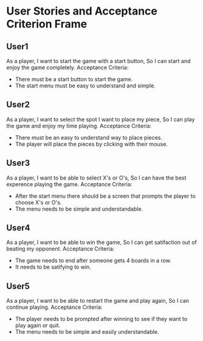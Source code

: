 # User Stories and Acceptance Criterion Frame

## User1

As a player,
I want to start the game with a start button,
So I can start and enjoy the game completely.
Acceptance Criteria:

- There must be a start button to start the game.
- The start menu must be easy to understand and simple.

## User2

As a player,
I want to select the spot I want to place my piece,
So I can play the game and enjoy my time playing.
Acceptance Criteria:

- There must be an easy to understand way to place pieces.
- The player will place the pieces by clicking with their mouse.

## User3

As a player,
I want to be able to select X's or O's,
So I can have the best experence playing the game.
Acceptance Criteria:

- After the start menu there should be a screen that prompts the player to choose X's or O's.
- The menu needs to be simple and understandable.

## User4

As a player,
I want to be able to win the game,
So I can get satifaction out of beating my opponent.
Acceptance Criteria:

- The game needs to end after someone gets 4 boards in a row.
- It needs to be satifying to win.

## User5

As a player,
I want to be able to restart the game and play again,
So I can continue playing.
Acceptance Criteria:

- The player needs to be prompted after winning to see if they want to play again or quit.
- The menu needs to be simple and easily understandable.
